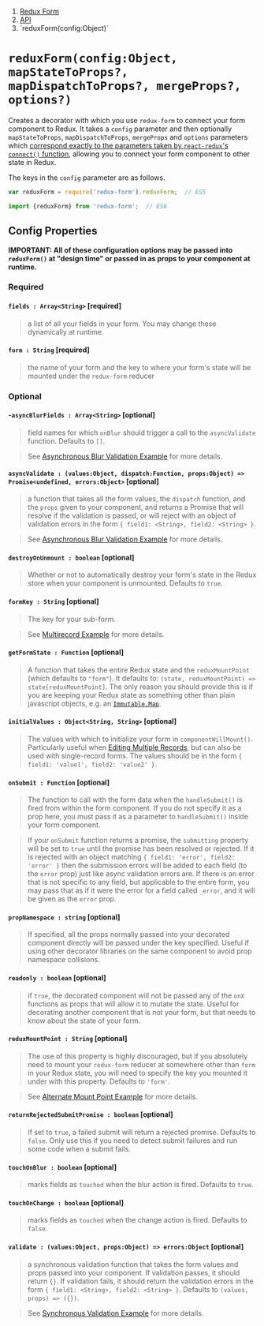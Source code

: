 <ol class="breadcrumb">
  <li><a href="#/">Redux Form</a></li>
  <li><a href="#/api">API</a></li>
  <li class="active">`reduxForm(config:Object)`</li>
</ol>

# `reduxForm(config:Object, mapStateToProps?, mapDispatchToProps?, mergeProps?, options?)`

Creates a decorator with which you use `redux-form` to connect your form component to Redux. It takes a `config` 
parameter and then optionally `mapStateToProps`, `mapDispatchToProps`, `mergeProps` and `options` parameters which 
[correspond exactly to the parameters taken by `react-redux`'s `connect()`
function](https://github.com/rackt/react-redux/blob/master/docs/api.md#connectmapstatetoprops-mapdispatchtoprops-mergeprops-options),
allowing you to connect your form component to other state in Redux.

The keys in the `config` parameter are as follows.

```javascript
var reduxForm = require('redux-form').reduxForm;  // ES5
```
```javascript
import {reduxForm} from 'redux-form';  // ES6
```

## Config Properties

**IMPORTANT: All of these configuration options may be passed into `reduxForm()` at "design time" or passed in as
props to your component at runtime.**

### Required

#### `fields : Array<String>` [required]

> a list of all your fields in your form. You may change these dynamically at runtime.

#### `form : String` [required]

> the name of your form and the key to where your form's state will be mounted under the `redux-form` reducer

### Optional

#### -`asyncBlurFields : Array<String>` [optional]

> field names for which `onBlur` should trigger a call to the `asyncValidate` function. Defaults to `[]`.

> See [Asynchronous Blur Validation Example](#/examples/asynchronous-blur-validation) for more details.

#### `asyncValidate : (values:Object, dispatch:Function, props:Object) => Promise<undefined, errors:Object>` [optional]

> a function that takes all the form values, the `dispatch` function, and the `props` given to your component, and 
returns a Promise that will resolve if the validation is passed, or will reject with an object of validation errors
in the form `{ field1: <String>, field2: <String> }`.

> See [Asynchronous Blur Validation Example](#/examples/asynchronous-blur-validation) for more details.

#### `destroyOnUnmount : boolean` [optional]

> Whether or not to automatically destroy your form's state in the Redux store when your component is unmounted. 
Defaults to `true`.

#### `formKey : String` [optional]

> The key for your sub-form.

> See [Multirecord Example](#/examples/multirecord) for more details.

#### `getFormState : Function` [optional]

> A function that takes the entire Redux state and the `reduxMountPoint` (which defaults to `"form"`). It defaults to:
`(state, reduxMountPoint) => state[reduxMountPoint]`. The only reason you should provide this is if you are keeping 
your Redux state as something other than plain javascript objects, e.g. an
[`Immutable.Map`](https://github.com/facebook/immutable-js).

#### `initialValues : Object<String, String>` [optional]

> The values with which to initialize your form in `componentWillMount()`. Particularly useful when
[Editing Multiple Records](#/examples/multirecord), but can also be used with single-record forms. The values 
should be in the form `{ field1: 'value1', field2: 'value2' }`.

#### `onSubmit : Function` [optional]

> The function to call with the form data when the `handleSubmit()` is fired from within the form component. If you
do not specify it as a prop here, you must pass it as a parameter to `handleSubmit()` inside your form component.

> If your `onSubmit` function returns a promise, the `submitting` property will be set to
`true` until the promise has been resolved or rejected. If it is rejected with an object matching
`{ field1: 'error', field2: 'error' }` then the submission errors will be added to each field (to the
`error` prop) just like async validation errors are. If there is an error that is not specific 
to any field, but applicable to the entire form, you may pass that as if it were the error for a field
called `_error`, and it will be given as the `error` prop.

#### `propNamespace : string` [optional]

> If specified, all the props normally passed into your decorated component directly will be passed under the key 
specified. Useful if using other decorator libraries on the same component to avoid prop namespace collisions.

#### `readonly : boolean` [optional]

> if `true`, the decorated component will not be passed any of the `onX` functions as props that will allow 
it to mutate the state. Useful for decorating another component that is not your form, but that needs to know
about the state of your form.

#### `reduxMountPoint : String` [optional]

> The use of this property is highly discouraged, but if you absolutely need to mount your `redux-form` reducer at 
somewhere other than `form` in your Redux state, you will need to specify the key you mounted it under with this 
property. Defaults to `'form'`.

> See [Alternate Mount Point Example](#/examples/alternate-mount-point) for more details.

#### `returnRejectedSubmitPromise : boolean` [optional]

> If set to `true`, a failed submit will return a rejected promise. Defaults to `false`. Only use this if you need to
detect submit failures and run some code when a submit fails.

#### `touchOnBlur : boolean` [optional]

> marks fields as `touched` when the blur action is fired. Defaults to `true`.

#### `touchOnChange : boolean` [optional]

> marks fields as `touched` when the change action is fired. Defaults to `false`.

#### `validate : (values:Object, props:Object) => errors:Object` [optional]

> a synchronous validation function that takes the form values and props passed into your component.
If validation passes, it should return `{}`. If validation fails, it should return the validation errors in the
form `{ field1: <String>, field2: <String> }`. Defaults to `(values, props) => ({})`.

> See [Synchronous Validation Example](#/examples/synchronous-validation) for more details.

